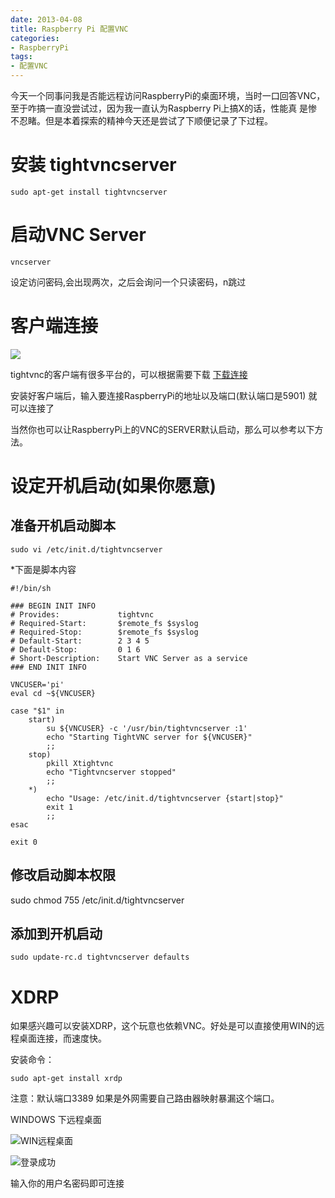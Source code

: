 ```yaml
---
date: 2013-04-08
title: Raspberry Pi 配置VNC
categories:
- RaspberryPi
tags:
- 配置VNC
---
```


今天一个同事问我是否能远程访问RaspberryPi的桌面环境，当时一口回答VNC，至于咋搞一直没尝试过，因为我一直认为Raspberry Pi上搞X的话，性能真
是惨不忍睹。但是本着探索的精神今天还是尝试了下顺便记录了下过程。

安装 tightvncserver
===

    sudo apt-get install tightvncserver

启动VNC Server
===

    vncserver

设定访问密码,会出现两次，之后会询问一个只读密码，n跳过

客户端连接
===

![](http://www.tightvnc.com/logo/tightvnc-logo-90x90.png)

tightvnc的客户端有很多平台的，可以根据需要下载 [下载连接](http://www.tightvnc.com/download.php)
<!--more-->
安装好客户端后，输入要连接RaspberryPi的地址以及端口(默认端口是5901) 就可以连接了

当然你也可以让RaspberryPi上的VNC的SERVER默认启动，那么可以参考以下方法。

设定开机启动(如果你愿意)
===

准备开机启动脚本
---
    sudo vi /etc/init.d/tightvncserver

*下面是脚本内容

    #!/bin/sh

    ### BEGIN INIT INFO
    # Provides:             tightvnc
    # Required-Start:       $remote_fs $syslog
    # Required-Stop:        $remote_fs $syslog
    # Default-Start:        2 3 4 5
    # Default-Stop:         0 1 6
    # Short-Description:    Start VNC Server as a service
    ### END INIT INFO

    VNCUSER='pi'
    eval cd ~${VNCUSER}

    case "$1" in
        start)
            su ${VNCUSER} -c '/usr/bin/tightvncserver :1'
            echo "Starting TightVNC server for ${VNCUSER}"
            ;;
        stop)
            pkill Xtightvnc
            echo "Tightvncserver stopped"
            ;;
        *)
            echo "Usage: /etc/init.d/tightvncserver {start|stop}"
            exit 1
            ;;
    esac

    exit 0

修改启动脚本权限
---

sudo chmod 755 /etc/init.d/tightvncserver

添加到开机启动
---

    sudo update-rc.d tightvncserver defaults

XDRP
===
如果感兴趣可以安装XDRP，这个玩意也依赖VNC。好处是可以直接使用WIN的远程桌面连接，而速度快。

安装命令：

    sudo apt-get install xrdp

注意：默认端口3389 如果是外网需要自己路由器映射暴漏这个端口。

WINDOWS 下远程桌面

![WIN远程桌面](http://cdntest.aliyun.com/faxianla/wood/m939474-1366612952465.png)

![登录成功](http://cdntest.aliyun.com/faxianla/wood/m939475-1366612965244.png)

输入你的用户名密码即可连接